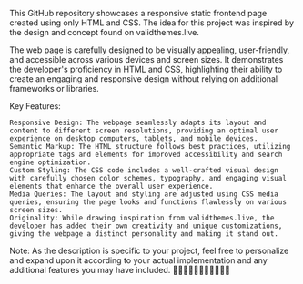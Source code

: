 This GitHub repository showcases a responsive static frontend page created using only HTML and CSS. The idea for this project was inspired by the design and concept found on validthemes.live.

The web page is carefully designed to be visually appealing, user-friendly, and accessible across various devices and screen sizes. It demonstrates the developer's proficiency in HTML and CSS, highlighting their ability to create an engaging and responsive design without relying on additional frameworks or libraries.

Key Features:

    Responsive Design: The webpage seamlessly adapts its layout and content to different screen resolutions, providing an optimal user experience on desktop computers, tablets, and mobile devices.
    Semantic Markup: The HTML structure follows best practices, utilizing appropriate tags and elements for improved accessibility and search engine optimization.
    Custom Styling: The CSS code includes a well-crafted visual design with carefully chosen color schemes, typography, and engaging visual elements that enhance the overall user experience.
    Media Queries: The layout and styling are adjusted using CSS media queries, ensuring the page looks and functions flawlessly on various screen sizes.
    Originality: While drawing inspiration from validthemes.live, the developer has added their own creativity and unique customizations, giving the webpage a distinct personality and making it stand out.
    
Note: As the description is specific to your project, feel free to personalize and expand upon it according to your actual implementation and any additional features you may have included.
🙏🙏🏿🙏🏻🙏🏼🙏🏽🙏🏾
